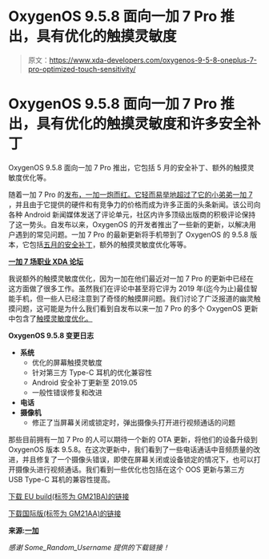 # OxygenOS 9.5.8 面向一加 7 Pro 推出，具有优化的触摸灵敏度

> 原文：<https://www.xda-developers.com/oxygenos-9-5-8-oneplus-7-pro-optimized-touch-sensitivity/>

# OxygenOS 9.5.8 面向一加 7 Pro 推出，具有优化的触摸灵敏度和许多安全补丁

OxygenOS 9.5.8 面向一加 7 Pro 推出，它包括 5 月的安全补丁、额外的触摸灵敏度优化等。

随着一加 7 Pro 的[发布，一加一炮而红。它轻而易举地超过了它的小弟弟](https://www.xda-developers.com/oneplus-7-pro-review/)[一加 7](https://www.xda-developers.com/oneplus-7-update-oxygenos-may-security-patches-camera/) ，并且由于它提供的硬件和有竞争力的价格而成为许多正面的头条新闻。该公司向各种 Android 新闻媒体发送了评论单元，社区内许多顶级出版商的积极评论保持了这一势头。自发布以来，OxygenOS 的开发者推出了一些新的更新，以解决用户遇到的常见问题。一加 7 Pro 的最新更新将手机带到了 OxygenOS 的 9.5.8 版本，它包括[五月的安全补丁](https://www.xda-developers.com/may-2019-google-android-security-updates/)，额外的触摸灵敏度优化等等。

**[一加 7 场职业 XDA 论坛](https://forum.xda-developers.com/oneplus-7-pro)**

我说额外的触摸灵敏度优化，因为一加在他们最近对一加 7 Pro 的更新中已经在这方面做了很多工作。虽然我们在评论中甚至将它评为 2019 年(迄今为止)最佳智能手机，但一些人已经注意到了奇怪的触摸屏问题。我们讨论了广泛报道的幽灵触摸问题，这可能是为什么我们看到自发布以来一加 7 Pro 的多个 OxygenOS 更新中包含了[触摸灵敏度优化。](https://www.xda-developers.com/oneplus-7-pro-oxygenos-camera-improvements/)

**OxygenOS 9.5.8 变更日志**

*   **系统**
    *   优化的屏幕触摸灵敏度
    *   针对第三方 Type-C 耳机的优化兼容性
    *   Android 安全补丁更新至 2019.05
    *   一般性错误修复和改进
*   **电话**
*   **摄像机**
    *   修正了当屏幕关闭或锁定时，弹出摄像头打开进行视频通话的问题

那些目前拥有一加 7 Pro 的人可以期待一个新的 OTA 更新，将他们的设备升级到 OxygenOS 版本 9.5.8。在这次更新中，我们看到了一些电话通话中音频质量的改进，并且修复了一个摄像头错误，即使在屏幕关闭或设备锁定的情况下，也可以打开摄像头进行视频通话。我们看到一些优化也包括在这个 OOS 更新与第三方 USB Type-C 耳机的兼容性提高。

[下载 EU build(标签为 GM21BA)的链接](https://forum.xda-developers.com/showpost.php?p=79752491&postcount=201)

[下载国际版(标签为 GM21AA)的链接](https://forum.xda-developers.com/showpost.php?p=79751849&postcount=197)

**来源:[一加](https://forums.oneplus.com/threads/oxygenos-9-5-8-for-oneplus-7-pro.1057904/)**

*感谢 Some_Random_Username 提供的下载链接！*